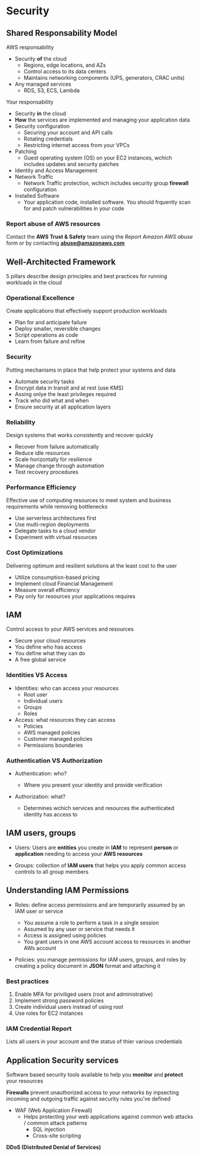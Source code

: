 # Security

## Shared Responsability Model

AWS responsability

* Security **of** the cloud
    * Regions, edge locations, and AZs
    * Control access to its data centers
    * Maintains networking components (UPS, generators, CRAC units)
* Any managed services
    * RDS, S3, ECS, Lambda

Your responsability

* Security **in** the cloud
* **How** the services are implemented and managing your application data
* Security configuration
    * Securing your account and API calls
    * Rotating credentials
    * Restricting internet access from your VPCs
* Patching
    * Guest operating system (OS) on your EC2 instances, wchich includes updates and security patches
* Identity and Access Management
* Network Traffic
    * Network Traffic protection, wchich includes security group **firewall** configuration
* Installed Software
    * Your application code, installed software. You should frquently scan for and patch vulnerabilities in your code

### Report abuse of AWS resources

Contact the **AWS Trust & Safety** team using the *Report Amazon AWS abuse* form or by contacting **abuse@amazonaws.com**


## Well-Architected Framework

5 pillars describe design principles and best practices for running workloads in the cloud

### Operational Excellence

Create applications that effectively support production workloads

* Plan for and anticipate failure
* Deploy smaller, reversible changes
* Script operations as code
* Learn from failure and refine

### Security

Putting mechanisms in place that help protect your systems and data

* Automate security tasks
* Encrypt data in transit and at rest (use KMS)
* Assing onlye the least privileges required
* Track who did what and when
* Ensure security at all application layers

### Reliability

Design systems that works consistently and recover quickly

* Recover from failure automatically
* Reduce idle resources
* Scale horizontally for resilience
* Manage change through automation
* Test recovery procedures

### Performance Efficiency

Effective use of computing resources to meet system and business requirements while removing bottlenecks

* Use serverless architectures first
* Use multi-region deployments
* Delegate tasks to a cloud vendor
* Experiment with virtual resources

### Cost Optimizations

Delivering optimum and resilient solutions at the least cost to the user

* Utilize consumption-based pricing
* Implement cloud Financial Management
* Measure overall efficiency
* Pay only for resources your applications requires


## IAM

Control access to your AWS services and resources

* Secure your cloud resources
* You define who has access
* You define what they can do
* A free global service

### Identities VS Access

* Identities: who can access your resources
    * Root user
    * Individual users
    * Groups
    * Roles
* Access: what resources they can access
    * Policies
    * AWS managed policies
    * Customer managed policies
    * Permissions boundaries

### Authentication VS Authorization

* Authentication: who?
    * Where you present your identity and provide verification

* Authorization: what?
    * Determines wchich services and resources the authenticated identity has access to

## IAM users, groups

* Users: Users are **entities** you create in **IAM** to represent **person** or **application** needing to access your **AWS resources**

* Groups: collection of **IAM users** that helps you apply common access controls to all group members


## Understanding IAM Permissions

* Roles: define access permissions and are temporarily assumed by an IAM user or service

    * You assume a role to perform a task in a single session
    * Assumed by any user or service that needs it
    * Access is assigned using policies
    * You grant users in one AWS account access to resources in another AWs account

* Policies: you manage permissions for IAM users, groups, and roles by creating a policy document in **JSON** format and attaching it


### Best practices

1. Enable MFA for priviliged users (root and administrative)
2. Implement strong password policies
3. Create individual users instead of using root
4. Use roles for EC2 instances


### IAM Credential Report

Lists all users in your account and the status of thier various credentials


## Application Security services

Software based security tools available to help you **monitor** and **protect** your resources

**Firewalls** prevent unauthorized access to your networks by inpsecting incoming and outgoing traffic against security rules you've defined

* WAF (Web Application Firewall)
    * Helps protecting your web applications against common web attacks / common attack patterns
        * SQL injection
        * Cross-site scripting

**DDoS (Distributed Denial of Services)**




